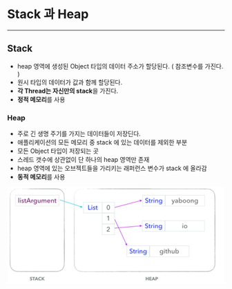 #  Stack 과 Heap

---

## Stack

- heap 영역에 생성된 Object 타입의 데이터 주소가 할당된다. ( 참조변수를 가진다. )
- 원시 타입의 데이터가 값과 함께 할당된다. 
- **각 Thread는 자신만의 stack**을 가진다. 
- **정적 메모리**를 사용 

### Heap

- 주로 긴 생명 주기를 가지는 데이터들이 저장딘다. 
- 애플리케이션의 모든 메모리 중 stack 에 있는 데이터를 제외한 부분
- 모든 Object 타입이 저장되는 곳 
- 스레드 갯수에 상관없이 단 하나의 heap 영역만 존재 
- heap 영역에 있는 오브젝트들을 가리키는 래퍼런스 변수가 stack 에 올라감 
- **동적 메모리**를 사용 

<img src="./../취업/기술면접/images/stack과heap.png">

